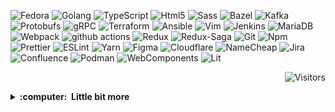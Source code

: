 <p>
  <img alt="Fedora" src="https://img.shields.io/badge/Fedora-3A6BAE?style=flat&logo=fedora" />
  <img alt="Golang" src="https://img.shields.io/badge/-Golang-blue?style=flat&logo=go&logoColor=white" />
  <img alt="TypeScript" src="https://img.shields.io/badge/-TypeScript-007ACC?style=flat&logo=typescript&logoColor=white" />
  <img alt="Html5" src="https://img.shields.io/badge/-HTML5-E34F26?style=flat&logo=html5&logoColor=white" />
  <img alt="Sass" src="https://img.shields.io/badge/-Sass-CC6699?style=flat&logo=sass&logoColor=white" />
  <img alt="Bazel" src="https://img.shields.io/badge/-Bazel-419B45?style=flat&logo=bazel" />  
  <img alt="Kafka" src="https://img.shields.io/badge/-Kafka-231F20?style=flat&logo=apache-kafka&logoColor=white" /> 
  <img alt="Protobufs" src="https://img.shields.io/badge/-Protobuf-00B0AC?style=flat&logo=protobuf" />
  <img alt="gRPC" src="https://img.shields.io/badge/-gRPC-00B0AC?style=flat&logo=grpc" /> 
  <img alt="Terraform" src="https://img.shields.io/badge/-Terraform-5C41E2?style=flat&logo=terraform&logoColor=white" /> 
  <img alt="Ansible" src="https://img.shields.io/badge/-Ansible-C60000?style=flat&logo=ansible&logoColor=white" />
  <img alt="Vim" src="https://img.shields.io/badge/-Vim-019733?style=flat&logo=vim&logoColor=white" /> 
  <img alt="Jenkins" src="https://img.shields.io/badge/-Jenkins-CC3631?style=flat&logo=jenkins&logoColor=white" /> 
  <img alt="MariaDB" src="https://img.shields.io/badge/MariaDB-003343.svg?&style=flat&logo=mariadb&logoColor=white" /> 
  <img alt="Webpack" src="https://img.shields.io/badge/-Webpack-8DD6F9?style=flat&logo=webpack&logoColor=white" /> 
  <img alt="github actions" src="https://img.shields.io/badge/-Github_Actions-2088FF?style=flat&logo=github-actions&logoColor=white" />
  <img alt="Redux" src="https://img.shields.io/badge/-Redux-764ABC?style=flat&logo=redux&logoColor=white" />
  <img alt="Redux-Saga" src="https://img.shields.io/badge/-Redux_Saga-85D26A?style=flat&logo=redux-saga&logoColor=white" />
  <img alt="Git" src="https://img.shields.io/badge/-Git-F05032?style=flat&logo=git&logoColor=white" />
  <img alt="Npm" src="https://img.shields.io/badge/-NPM-CB3837?style=flat&logo=npm&logoColor=white" />
  <img alt="Prettier" src="https://img.shields.io/badge/-Prettier-F7B93E?style=flat&logo=prettier&logoColor=white" />
  <img alt="ESLint" src="https://img.shields.io/badge/-ESLint-4930BD?style=flat&logo=eslint&logoColor=white" />
  <img alt="Yarn" src="https://img.shields.io/badge/-Yarn-2C8EBB?style=flat&logo=yarn&logoColor=white" />
  <img alt="Figma" src="https://img.shields.io/badge/-Figma-F24E1E?style=flat&logo=figma&logoColor=white" />
  <img alt="Cloudflare" src="https://img.shields.io/badge/-Cloudflare-F38020?style=flat&logo=cloudflare&logoColor=white" />
  <img alt="NameCheap" src="https://img.shields.io/badge/-NameCheap-DE3723?style=flat&logo=namecheap&logoColor=white" />
  <img alt="Jira" src="https://img.shields.io/badge/-Jira-0052CC?style=flat&logo=jira&logoColor=white" />
  <img alt="Confluence" src="https://img.shields.io/badge/-Confluence-172B4D?style=flat&logo=confluence&logoColor=white" />
  <img alt="Podman" src="https://img.shields.io/badge/-Podman-892CA0?style=flat&logo=podman&logoColor=white" />
  <img alt="WebComponents" src="https://img.shields.io/badge/-WebComponents-29ABE2?style=flat&logo=webcomponents.org&logoColor=white" />
  <img alt="Lit" src="https://img.shields.io/badge/-Lit-324fff?style=flat&logo=data:image/svg%2bxml;base64,PHN2ZyBmaWxsPSIjZmZmIiB2aWV3Qm94PSIwIDAgMTYwIDIwMCIgeG1sbnM9Imh0dHA6Ly93d3cudzMub3JnLzIwMDAvc3ZnIj48cGF0aCBkPSJtMTYwIDgwdjgwbC00MC00MHptLTQwIDQwdjgwbDQwLTQwem0wLTgwdjgwbC00MC00MHptLTQwIDQwdjgwbDQwLTQwem0tNDAtNDB2ODBsNDAtNDB6bTQwLTQwdjgwbC00MC00MHptLTQwIDEyMHY4MGwtNDAtNDB6bS00MC00MHY4MGw0MC00MHoiLz48L3N2Zz4%3D" />
  
</p>

</hr>

<p align="right">
  <img alt="Visitors" src="https://visitor-badge.glitch.me/badge?page_id=dzintars.dzintars" />
</p>

<details>
  <summary><b>:computer: &nbsp;Little bit more</b></summary>
  <br/>
  <p>
Currently busy with refactoring ["boilerplate" project](https://github.com/oswee/prime) to be managed by Bazel.
Whole project consists of various technologies, like Web Components (Lit Element), Redux,
WebSockets, Go services, Protobufs and more. Orchestrating those in isolation was kinda
hard so i decided to move everything into single monorepo and manage it via Bazel.
Early tests proves that this is good way to collect whole knowledge base.
But the primary issue which led me to this approach was inability to share WSS message definitions between Go and Typescript. Without Bazel I was forced to use Lerna to publish
type definitions as separate GitHub registry packages and then to import them in my
Redux app. And every time I change the Proto API, I must do this procedure again and again.
Monorepo solves this issue and forces me to learn at least some build system.

Before was learning graphical design and design systems.
Spent most of my day time in Figma and Axure and prototyping some of my project ideas.

All of my projects are just some rough drafts to test some ideas and to learn.

My current primary repositories are:

[Prime](https://github.com/oswee/prime)
Web Components (Lit Element), Redux, TypeScript, Go and Protobufs based web application.

[Frontend](https://github.com/dzintars/front)
Web Components (Lit Element), Redux and TypeScript based SPA frontend. (moving into Prime)

[Backend](https://github.com/dzintars/wss)
Really basic websockets backend API placeholder written in Go. (moving into Prime)

I also trying to automate my workstation setup with Ansible in:

[Infra](https://github.com/dzintars/infra)

### Music
[SoundCloud playlist](https://soundcloud.com/dzintars/sets/session)
</p>
</details>
<!--
**dzintars/dzintars** is a ✨ _special_ ✨ repository because its `README.md` (this file) appears on your GitHub profile.

Here are some ideas to get you started:

- 🔭 I’m currently working on ...
- 🌱 I’m currently learning ...
- 👯 I’m looking to collaborate on ...
- 🤔 I’m looking for help with ...
- 💬 Ask me about ...
- 📫 How to reach me: ...
- 😄 Pronouns: ...
- ⚡ Fun fact: ...
-->
